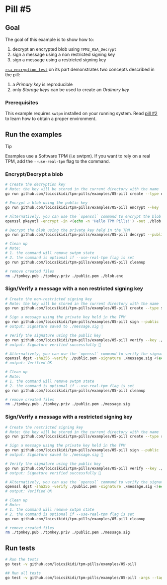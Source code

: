 # Pill #5

## Goal

The goal of this example is to show how to:

1. decrypt an encrypted blob using `TPM2_RSA_Decrypt`
1. sign a message using a non restricted signing key
1. sign a message using a restricted signing key

[`rsa_encryption_test`](./rsa_encryption_test.go) on its part demonstrates two concepts described in the pill:

1. a *Primary key* is reproducible
1. only *Storage keys* can be used to create an *Ordinary key*

### Prerequisites

This example requires `swtpm` installed on your running system. Read [pill #2](https://tpmpills.com/02-install-tooling.html) to learn how to obtain a proper environment.

## Run the examples

> [!TIP]
> Examples use a Software TPM (i.e swtpm).
> If you want to rely on a real TPM, add the `--use-real-tpm` flag to the command.

### Encrypt/Decrypt a blob

```bash
# Create the decryption key
# Note: the key will be stored in the current directory with the name `tpmkey.pub`, `tpmkey.priv` and `public.pem`
go run github.com/loicsikidi/tpm-pills/examples/05-pill create --type decrypt

# Encrypt a blob using the public key
go run github.com/loicsikidi/tpm-pills/examples/05-pill encrypt --key ./public.pem --message 'Hello TPM Pills!' --output ./blob.enc

# Alternatively, you can use the `openssl` command to encrypt the blob
openssl pkeyutl -encrypt -in <(echo -n 'Hello TPM Pills!') -out ./blob.enc -pubin -inkey public.pem -pkeyopt rsa_padding_mode:oaep -pkeyopt rsa_oaep_md:sha256

# Decrypt the blob using the private key held in the TPM
go run github.com/loicsikidi/tpm-pills/examples/05-pill decrypt --public ./tpmkey.pub --private ./tpmkey.priv --in ./blob.enc

# Clean up
# Note: 
# 1. the command will remove swtpm state
# 2. the command is optional if --use-real-tpm flag is set
go run github.com/loicsikidi/tpm-pills/examples/05-pill cleanup

# remove created files
rm ./tpmkey.pub ./tpmkey.priv ./public.pem ./blob.enc
```

### Sign/Verify a message with a non restricted signing key

```bash
# Create the non-restricted signing key
# Note: the key will be stored in the current directory with the name `tpmkey.pub`, `tpmkey.priv` and `public.pem`
go run github.com/loicsikidi/tpm-pills/examples/05-pill create --type signer

# Sign a message using the private key held in the TPM
go run github.com/loicsikidi/tpm-pills/examples/05-pill sign --public ./tpmkey.pub --private ./tpmkey.priv --message 'Hello TPM Pills!' --output ./message.sig
# output: Signature saved to ./message.sig 🚀

# Verify the signature using the public key
go run github.com/loicsikidi/tpm-pills/examples/05-pill verify --key ./public.pem --signature ./message.sig --message 'Hello TPM Pills!'
# output: Signature verified successfully 🚀

# Alternatively, you can use the `openssl` command to verify the signature
openssl dgst -sha256 -verify ./public.pem -signature ./message.sig <(echo -n 'Hello TPM Pills!')
# output: Verified OK

# Clean up
# Note:
# 1. the command will remove swtpm state
# 2. the command is optional if --use-real-tpm flag is set
go run github.com/loicsikidi/tpm-pills/examples/05-pill cleanup

# remove created files
rm ./tpmkey.pub ./tpmkey.priv ./public.pem ./message.sig
```

### Sign/Verify a message with a restricted signing key

```bash
# Create the restricted signing key
# Note: the key will be stored in the current directory with the name `tpmkey.pub`, `tpmkey.priv` and `public.pem`
go run github.com/loicsikidi/tpm-pills/examples/05-pill create --type restrictedSigner

# Sign a message using the private key held in the TPM
go run github.com/loicsikidi/tpm-pills/examples/05-pill sign --public ./tpmkey.pub --private ./tpmkey.priv --message 'Hello TPM Pills!' --output ./message.sig
# output: Signature saved to ./message.sig 🚀

# Verify the signature using the public key
go run github.com/loicsikidi/tpm-pills/examples/05-pill verify --key ./public.pem --signature ./message.sig --message 'Hello TPM Pills!'
# output: Signature verified successfully 🚀

# Alternatively, you can use the `openssl` command to verify the signature
openssl dgst -sha256 -verify ./public.pem -signature ./message.sig <(echo -n 'Hello TPM Pills!')
# output: Verified OK

# Clean up
# Note:
# 1. the command will remove swtpm state
# 2. the command is optional if --use-real-tpm flag is set
go run github.com/loicsikidi/tpm-pills/examples/05-pill cleanup

# remove created files
rm ./tpmkey.pub ./tpmkey.priv ./public.pem ./message.sig
```

## Run tests

```bash
# Run the tests
go test -v github.com/loicsikidi/tpm-pills/examples/05-pill

## Run all tests 
go test -v github.com/loicsikidi/tpm-pills/examples/05-pill -args --tag=all-tests
```
